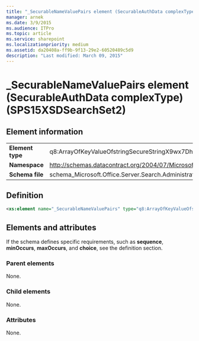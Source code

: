 ```yaml
---
title: "_SecurableNameValuePairs element (SecurableAuthData complexType) (SPS15XSDSearchSet2)"
manager: arnek
ms.date: 3/9/2015
ms.audience: ITPro
ms.topic: article
ms.service: sharepoint
ms.localizationpriority: medium
ms.assetid: da20408a-ff9b-9f13-29e2-60520489c5d9
description: "Last modified: March 09, 2015"
---
```


# _SecurableNameValuePairs element (SecurableAuthData complexType) (SPS15XSDSearchSet2)

## Element information

|||
|:-----|:-----|
|**Element type** <br/> |q8:ArrayOfKeyValueOfstringSecureStringX9wx7DhE  <br/> |
|**Namespace** <br/> |http://schemas.datacontract.org/2004/07/Microsoft.Office.Server.Search.Administration  <br/> |
|**Schema file** <br/> |schema_Microsoft.Office.Server.Search.Administration.xsd  <br/> |
   
## Definition

```XML
<xs:element name="_SecurableNameValuePairs" type="q8:ArrayOfKeyValueOfstringSecureStringX9wx7DhE" minOccurs="0"></xs:element>

```

## Elements and attributes

If the schema defines specific requirements, such as **sequence**, **minOccurs**, **maxOccurs**, and **choice**, see the definition section. 
  
### Parent elements

None.
  
### Child elements

None.
  
### Attributes

None.
  

